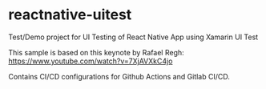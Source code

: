 # reactnative-uitest

Test/Demo project for UI Testing of React Native App using Xamarin UI Test

This sample is based on this keynote by Rafael Regh: https://www.youtube.com/watch?v=7XjAVXkC4jo

Contains CI/CD configurations for Github Actions and Gitlab CI/CD.